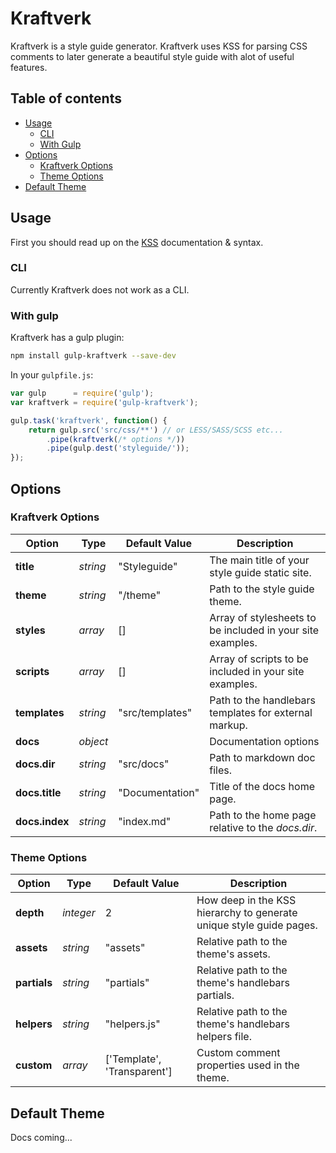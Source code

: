 # Kraftverk

Kraftverk is a style guide generator. Kraftverk uses KSS for parsing CSS comments to later generate a beautiful style guide with alot of useful features.

## Table of contents

- [Usage](#usage)
  - [CLI](#cli)
  - [With Gulp](#with-gulp)
- [Options](#options)
  - [Kraftverk Options](#kraftverk-options)
  - [Theme Options](#theme-options)
- [Default Theme](#default-theme)

## Usage

First you should read up on the [KSS](http://warpspire.com/kss/) documentation & syntax.

### CLI

Currently Kraftverk does not work as a CLI.

### With gulp

Kraftverk has a gulp plugin:

```bash
npm install gulp-kraftverk --save-dev
```

In your `gulpfile.js`:

```js
var gulp      = require('gulp');
var kraftverk = require('gulp-kraftverk');

gulp.task('kraftverk', function() {
	return gulp.src('src/css/**') // or LESS/SASS/SCSS etc...
		.pipe(kraftverk(/* options */))
		.pipe(gulp.dest('styleguide/'));
});
```

## Options

### Kraftverk Options

Option | Type | Default Value | Description
--- | --- | --- | ---
**title** | *string* | "Styleguide" | The main title of your style guide static site.
**theme** | *string* | "/theme" | Path to the style guide theme.
**styles** | *array* | [] | Array of stylesheets to be included in your site examples.
**scripts** | *array* | [] | Array of scripts to be included in your site examples.
**templates** | *string* | "src/templates" | Path to the handlebars templates for external markup.
**docs** | *object* | | Documentation options
**docs.dir** | *string* | "src/docs" | Path to markdown doc files.
**docs.title** | *string* | "Documentation" | Title of the docs home page.
**docs.index** | *string* | "index.md" | Path to the home page relative to the *docs.dir*.

### Theme Options

Option | Type | Default Value | Description
--- | --- | --- | ---
**depth** | *integer* | 2 | How deep in the KSS hierarchy to generate unique style guide pages.
**assets** | *string* | "assets" | Relative path to the theme's assets.
**partials** | *string* | "partials" | Relative path to the theme's handlebars partials.
**helpers** | *string* | "helpers.js" | Relative path to the theme's handlebars helpers file.
**custom** | *array* | ['Template', 'Transparent'] | Custom comment properties used in the theme.

## Default Theme

Docs coming...
